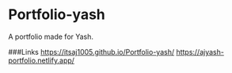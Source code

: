 # Portfolio-yash
A portfolio made for Yash.

###Links
https://itsaj1005.github.io/Portfolio-yash/
https://ajyash-portfolio.netlify.app/
